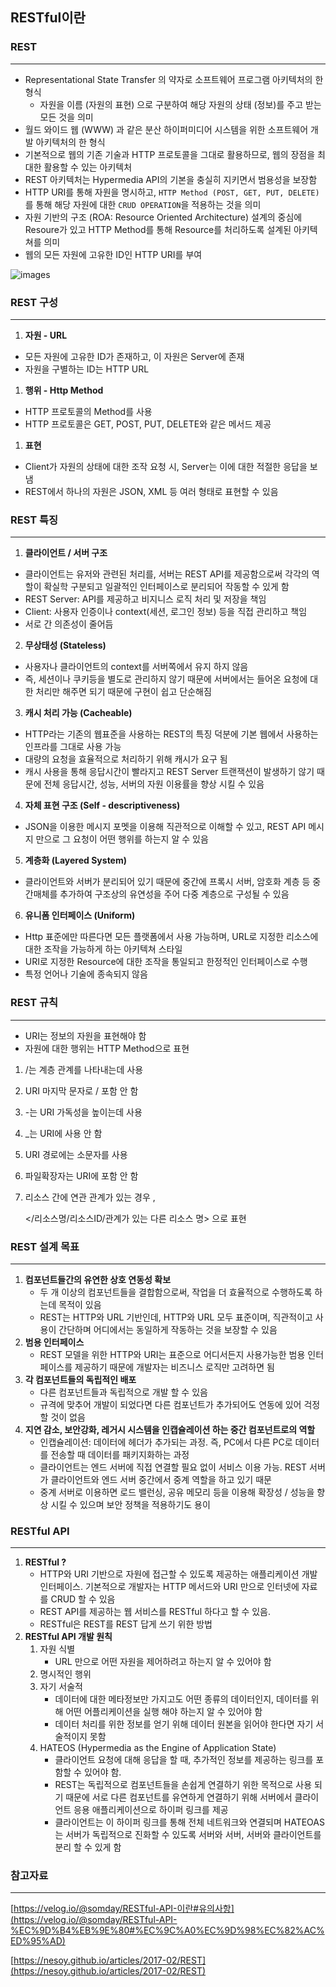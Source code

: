 ## RESTful이란

### REST

---

- Representational State Transfer 의 약자로 소프트웨어 프로그램 아키텍처의 한 형식
    - 자원을 이름 (자원의 표현) 으로 구분하여 해당 자원의 상태 (정보)를 주고 받는 모든 것을 의미
- 월드 와이드 웹 (WWW) 과 같은 분산 하이퍼미디어 시스템을 위한 소프트웨어 개발 아키텍처의 한 형식
- 기본적으로 웹의 기존 기술과 HTTP 프로토콜을 그대로 활용하므로, 웹의 장점을 최대한 활용할 수 있는 아키텍처
- REST 아키텍처는 Hypermedia API의 기본을 충실히 지키면서 범용성을 보장함
- HTTP URI를 통해 자원을 명시하고, `HTTP Method (POST, GET, PUT, DELETE)`를 통해 해당 자원에 대한 `CRUD OPERATION`을 적용하는 것을 의미
- 자원 기반의 구조 (ROA: Resource Oriented Architecture) 설계의 중심에 Resoure가 있고 HTTP Method를 통해 Resource를 처리하도록 설계된 아키텍쳐를 의미
- 웹의 모든 자원에 고유한 ID인 HTTP URI를 부여

![images](https://user-images.githubusercontent.com/78543382/216804548-fb889aba-cbdd-4237-8d63-19264ce0724d.png)
### REST 구성

---

1. **자원 - URL**
- 모든 자원에 고유한 ID가 존재하고, 이 자원은 Server에 존재
- 자원을 구별하는 ID는 HTTP URL
1. **행위 - Http Method**
- HTTP 프로토콜의 Method를 사용
- HTTP 프로토콜은 GET, POST, PUT, DELETE와 같은 메서드 제공
1. **표현** 
- Client가 자원의 상태에 대한 조작 요청 시, Server는 이에 대한 적절한 응답을 보냄
- REST에서 하나의 자원은 JSON, XML 등 여러 형태로 표현할 수 있음

### REST 특징

---

1. **클라이언트 / 서버 구조**
- 클라이언트는 유저와 관련된 처리를, 서버는 REST API를 제공함으로써 각각의 역할이 확실학 구분되고 일괄적인 인터페이스로 분리되어 작동할 수 있게 함
- REST Server: API를 제공하고 비지니스 로직 처리 및 저장을 책임
- Client: 사용자 인증이나 context(세션, 로그인 정보) 등을 직접 관리하고 책임
- 서로 간 의존성이 줄어듬

2. **무상태성 (Stateless)**
- 사용자나 클라이언트의 context를 서버쪽에서 유지 하지 않음
- 즉, 세션이나 쿠키등을 별도로 관리하지 않기 때문에 서버에서는 들어온 요청에 대한 처리만 해주면 되기 때문에 구현이 쉽고 단순해짐

3. **캐시 처리 가능 (Cacheable)**
- HTTP라는 기존의 웹표준을 사용하는 REST의 특징 덕분에 기본 웹에서 사용하는 인프라를 그대로 사용 가능
- 대량의 요청을 효율적으로 처리하기 위해 캐시가 요구 됨
- 캐시 사용을 통해 응답시간이 빨라지고 REST Server 트랜잭션이 발생하기 않기 때문에 전체 응답시간, 성능, 서버의 자원 이용률을 향상 시킬 수 있음

4. **자체 표현 구조 (Self - descriptiveness)**
- JSON을 이용한 메시지 포멧을 이용해 직관적으로 이해할 수 있고, REST API 메시지 만으로 그 요청이 어떤 행위를 하는지 알 수 있음

5. **계층화 (Layered System)**
- 클라이언트와 서버가 분리되어 있기 때문에 중간에 프록시 서버, 암호화 계층 등 중간매체를 추가하여 구조상의 유연성을 주어 다중 계층으로 구성될 수 있음

6. **유니폼 인터페이스 (Uniform)**
- Http 표준에만 따른다면 모든 플랫폼에서 사용 가능하며, URL로 지정한 리소스에 대한 조작을 가능하게 하는 아키텍쳐 스타일
- URI로 지정한 Resource에 대한 조작을 통일되고 한정적인 인터페이스로 수행
- 특정 언어나 기술에 종속되지 않음

### REST 규칙

---

- URI는 정보의 자원을 표현해야 함
- 자원에 대한 행위는 HTTP Method으로 표현
1. /는 계층 관계를 나타내는데 사용
2. URI 마지막 문자로 / 포함 안 함
3. -는 URI 가독성을 높이는데 사용
4. _는 URI에 사용 안 함
5. URI 경로에는 소문자를 사용
6. 파일확장자는 URI에 포함 안 함
7. 리소스 간에 연관 관계가 있는 경우 ,
    
    </리소스명/리소스ID/관계가 있는 다른 리소스 명> 으로 표현
    

### REST 설계 목표

---

1. **컴포넌트들간의 유연한 상호 연동성 확보**
    - 두 개 이상의 컴포넌트들을 결합함으로써, 작업을 더 효율적으로 수행하도록 하는데 목적이 있음
    - REST는 HTTP와 URL 기반인데, HTTP와 URL 모두 표준이며, 직관적이고 사용이 간단하며 어디에서는 동일하게 작동하는 것을 보장할 수 있음
2. **범용 인터페이스**
    - REST 모델을 위한 HTTP와 URI는 표준으로 어디서든지 사용가능한 범용 인터페이스를 제공하기 때문에 개발자는 비즈니스 로직만 고려하면 됨
3. **각 컴포넌트들의 독립적인 배포**
    - 다른 컴포넌트들과 독립적으로 개발 할 수 있음
    - 규격에 맞추어 개발이 되었다면 다른 컴포넌트가 추가되어도 연동에 있어 걱정할 것이 없음
4. **지연 감소, 보안강화, 레거시 시스템을 인캡슐레이션 하는 중간 컴포넌트로의 역할**
    - 인캡슐레이션: 데이터에 헤더가 추가되는 과정. 즉, PC에서 다른 PC로 데이터를 전송할 때 데이터를 패키지화하는 과정
    - 클라이언트는 엔드 서버에 직접 연결할 필요 없이 서비스 이용 가능. REST 서버가 클라이언트와 엔드 서버 중간에서 중계 역할을 하고 있기 때문
    - 중계 서버로 이용하면 로드 밸런싱, 공유 메모리 등을 이용해 확장성 / 성능을 향상 시킬 수 있으며 보안 정책을 적용하기도 용이

### RESTful API

---

1. **RESTful ?**
    - HTTP와 URI 기반으로 자원에 접근할 수 있도록 제공하는 애플리케이션 개발 인터페이스. 기본적으로 개발자는 HTTP 메서드와 URI 만으로 인터넷에 자료를 CRUD 할 수 있음
    - REST API를 제공하는 웹 서비스를 RESTful 하다고 할 수 있음.
    - RESTful은 REST를 REST 답게 쓰기 위한 방법
2. **RESTful API 개발 원칙**
    1. 자원 식별
        - URL 만으로 어떤 자원을 제어하려고 하는지 알 수 있어야 함
    2. 명시적인 행위
    3. 자기 서술적
        - 데이터에 대한 메타정보만 가지고도 어떤 종류의 데이터인지, 데이터를 위해 어떤 어플리케이션을 실행 해야 하는지 알 수 있어야 함
        - 데이터 처리를 위한 정보를 얻기 위해 데이터 원본을 읽어야 한다면 자기 서술적이지 못함
    4. HATEOS (Hypermedia as the Engine of Application State)
        - 클라이언트 요청에 대해 응답을 할 때, 추가적인 정보를 제공하는 링크를 포함할 수 있어야 함.
        - REST는 독립적으로 컴포넌트들을 손쉽게 연결하기 위한 목적으로 사용 되기 때문에 서로 다른 컴포넌트를 유연하게 연결하기 위해 서버에서 클라이언트 응용 애플리케이션으로 하이퍼 링크를 제공
        - 클라이언트는 이 하이퍼 링크를 통해 전체 네트워크와 연결되며 HATEOAS는 서버가 독립적으로 진화할 수 있도록 서버와 서버, 서버와 클라이언트를 분리 할 수 있게 함

### 참고자료

---

[https://velog.io/@somday/RESTful-API-이란#유의사항](https://velog.io/@somday/RESTful-API-%EC%9D%B4%EB%9E%80#%EC%9C%A0%EC%9D%98%EC%82%AC%ED%95%AD)

[https://nesoy.github.io/articles/2017-02/REST](https://nesoy.github.io/articles/2017-02/REST)